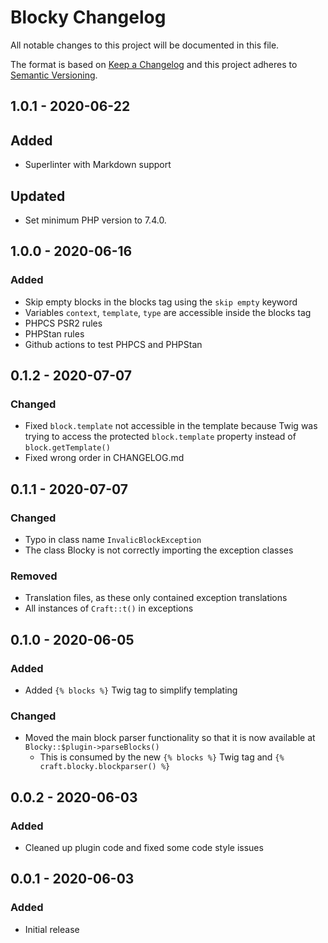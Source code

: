 # Blocky Changelog

All notable changes to this project will be documented in this file.

The format is based on [Keep a Changelog](http://keepachangelog.com/) and this
project adheres to [Semantic Versioning](http://semver.org/).

## 1.0.1 - 2020-06-22

## Added

- Superlinter with Markdown support

## Updated

- Set minimum PHP version to 7.4.0.

## 1.0.0 - 2020-06-16

### Added

- Skip empty blocks in the blocks tag using the `skip empty` keyword
- Variables `context`, `template`, `type` are accessible inside the blocks tag
- PHPCS PSR2 rules
- PHPStan rules
- Github actions to test PHPCS and PHPStan

## 0.1.2 - 2020-07-07

### Changed

- Fixed `block.template` not accessible in the template because Twig was trying
  to access the protected `block.template` property instead of
  `block.getTemplate()`
- Fixed wrong order in CHANGELOG.md

## 0.1.1 - 2020-07-07

### Changed

- Typo in class name `InvalicBlockException`
- The class Blocky is not correctly importing the exception classes

### Removed

- Translation files, as these only contained exception translations
- All instances of `Craft::t()` in exceptions

## 0.1.0 - 2020-06-05

### Added

- Added `{% blocks %}` Twig tag to simplify templating

### Changed

- Moved the main block parser functionality so that it is now available at
  `Blocky::$plugin->parseBlocks()`
  - This is consumed by the new `{% blocks %}` Twig tag and
    `{% craft.blocky.blockparser() %}`

## 0.0.2 - 2020-06-03

### Added

- Cleaned up plugin code and fixed some code style issues

## 0.0.1 - 2020-06-03

### Added

- Initial release
